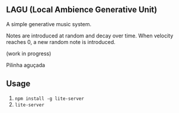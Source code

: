 ## LAGU (Local Ambience Generative Unit)

A simple generative music system.

Notes are introduced at random and decay over time. When velocity reaches 0, a new random note is introduced.

(work in progress)


Pilinha aguçada

## Usage

1. `npm install -g lite-server`
2. `lite-server`